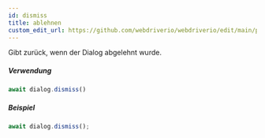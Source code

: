 ```yaml
---
id: dismiss
title: ablehnen
custom_edit_url: https://github.com/webdriverio/webdriverio/edit/main/packages/webdriverio/src/commands/dialog/dismiss.ts
---
```


Gibt zurück, wenn der Dialog abgelehnt wurde.

##### Verwendung

```js
await dialog.dismiss()
```

##### Beispiel

```js title="dialogDismiss.js"
await dialog.dismiss();
```